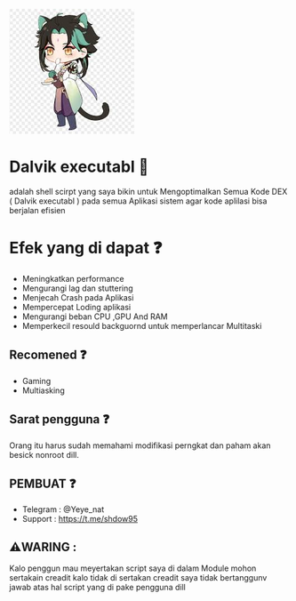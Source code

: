 ![ID](https://github.com/Yeye-PID/Dalvik-executabl/blob/main/img/pop.jpeg)


# Dalvik executabl 🍃
adalah shell scirpt yang saya bikin untuk
Mengoptimalkan Semua Kode DEX ( Dalvik executabl ) pada semua Aplikasi sistem
agar kode aplilasi bisa berjalan efisien

# Efek yang di dapat ❓️
- Meningkatkan performance
- Mengurangi lag dan stuttering
- Menjecah Crash pada Aplikasi
- Mempercepat Loding aplikasi
- Mengurangi beban CPU ,GPU And RAM
- Memperkecil resould backguornd untuk memperlancar Multitaski

## Recomened ❓️
- Gaming
- Multiasking

## Sarat pengguna ❓️
Orang itu harus sudah memahami modifikasi 
perngkat dan paham akan besick nonroot dill.

## PEMBUAT ❓️
- Telegram : @Yeye_nat
- Support  : https://t.me/shdow95

 ## ⚠️WARING :
 Kalo penggun mau meyertakan script saya di dalam
 Module mohon sertakain creadit kalo tidak di sertakan
 creadit saya tidak bertanggunv jawab atas hal 
 script yang di pake pengguna dill
